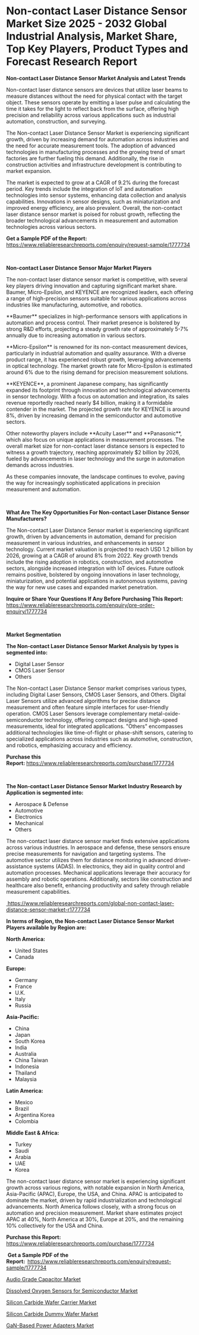 <p><h1>Non-contact Laser Distance Sensor Market Size 2025 - 2032 Global Industrial Analysis, Market Share, Top Key Players, Product Types and Forecast Research Report</h1></p><p><strong>Non-contact Laser Distance Sensor Market Analysis and Latest Trends</strong></p>
<p><p>Non-contact laser distance sensors are devices that utilize laser beams to measure distances without the need for physical contact with the target object. These sensors operate by emitting a laser pulse and calculating the time it takes for the light to reflect back from the surface, offering high precision and reliability across various applications such as industrial automation, construction, and surveying.</p><p>The Non-contact Laser Distance Sensor Market is experiencing significant growth, driven by increasing demand for automation across industries and the need for accurate measurement tools. The adoption of advanced technologies in manufacturing processes and the growing trend of smart factories are further fueling this demand. Additionally, the rise in construction activities and infrastructure development is contributing to market expansion.</p><p>The market is expected to grow at a CAGR of 9.2% during the forecast period. Key trends include the integration of IoT and automation technologies into sensor systems, enhancing data collection and analysis capabilities. Innovations in sensor designs, such as miniaturization and improved energy efficiency, are also prevalent. Overall, the non-contact laser distance sensor market is poised for robust growth, reflecting the broader technological advancements in measurement and automation technologies across various sectors.</p></p>
<p><strong>Get a Sample PDF of the Report:&nbsp;</strong> <a href="https://www.reliableresearchreports.com/enquiry/request-sample/1777734?utm_campaign=40&utm_medium=2&utm_source=Github&utm_content=ia&utm_term=13022025&utm_id=non-contact-laser-distance-sensor">https://www.reliableresearchreports.com/enquiry/request-sample/1777734</a></p>
<p>&nbsp;</p>
<p><strong>Non-contact Laser Distance Sensor Major Market Players</strong></p>
<p><p>The non-contact laser distance sensor market is competitive, with several key players driving innovation and capturing significant market share. Baumer, Micro-Epsilon, and KEYENCE are recognized leaders, each offering a range of high-precision sensors suitable for various applications across industries like manufacturing, automotive, and robotics.</p><p>**Baumer** specializes in high-performance sensors with applications in automation and process control. Their market presence is bolstered by strong R&D efforts, projecting a steady growth rate of approximately 5-7% annually due to increasing automation in various sectors. </p><p>**Micro-Epsilon** is renowned for its non-contact measurement devices, particularly in industrial automation and quality assurance. With a diverse product range, it has experienced robust growth, leveraging advancements in optical technology. The market growth rate for Micro-Epsilon is estimated around 6% due to the rising demand for precision measurement solutions.</p><p>**KEYENCE**, a prominent Japanese company, has significantly expanded its footprint through innovation and technological advancements in sensor technology. With a focus on automation and integration, its sales revenue reportedly reached nearly $4 billion, making it a formidable contender in the market. The projected growth rate for KEYENCE is around 8%, driven by increasing demand in the semiconductor and automotive sectors.</p><p>Other noteworthy players include **Acuity Laser** and **Panasonic**, which also focus on unique applications in measurement processes. The overall market size for non-contact laser distance sensors is expected to witness a growth trajectory, reaching approximately $2 billion by 2026, fueled by advancements in laser technology and the surge in automation demands across industries. </p><p>As these companies innovate, the landscape continues to evolve, paving the way for increasingly sophisticated applications in precision measurement and automation.</p></p>
<p>&nbsp;</p>
<p><strong>What Are The Key Opportunities For Non-contact Laser Distance Sensor Manufacturers?</strong></p>
<p><p>The Non-contact Laser Distance Sensor market is experiencing significant growth, driven by advancements in automation, demand for precision measurement in various industries, and enhancements in sensor technology. Current market valuation is projected to reach USD 1.2 billion by 2026, growing at a CAGR of around 8% from 2022. Key growth trends include the rising adoption in robotics, construction, and automotive sectors, alongside increased integration with IoT devices. Future outlook remains positive, bolstered by ongoing innovations in laser technology, miniaturization, and potential applications in autonomous systems, paving the way for new use cases and expanded market penetration.</p></p>
<p><strong>Inquire or Share Your Questions If Any Before Purchasing This Report:</strong> <a href="https://www.reliableresearchreports.com/enquiry/pre-order-enquiry/1777734?utm_campaign=40&utm_medium=2&utm_source=Github&utm_content=ia&utm_term=13022025&utm_id=non-contact-laser-distance-sensor">https://www.reliableresearchreports.com/enquiry/pre-order-enquiry/1777734</a></p>
<p>&nbsp;</p>
<p><strong>Market Segmentation</strong></p>
<p><strong>The Non-contact Laser Distance Sensor Market Analysis by types is segmented into:</strong></p>
<p><ul><li>Digital Laser Sensor</li><li>CMOS Laser Sensor</li><li>Others</li></ul></p>
<p><p>The Non-contact Laser Distance Sensor market comprises various types, including Digital Laser Sensors, CMOS Laser Sensors, and Others. Digital Laser Sensors utilize advanced algorithms for precise distance measurement and often feature simple interfaces for user-friendly operation. CMOS Laser Sensors leverage complementary metal-oxide-semiconductor technology, offering compact designs and high-speed measurements, ideal for integrated applications. "Others" encompasses additional technologies like time-of-flight or phase-shift sensors, catering to specialized applications across industries such as automotive, construction, and robotics, emphasizing accuracy and efficiency.</p></p>
<p><strong>Purchase this Report:&nbsp;</strong><a href="https://www.reliableresearchreports.com/purchase/1777734?utm_campaign=40&utm_medium=2&utm_source=Github&utm_content=ia&utm_term=13022025&utm_id=non-contact-laser-distance-sensor">https://www.reliableresearchreports.com/purchase/1777734</a></p>
<p>&nbsp;</p>
<p><strong>The Non-contact Laser Distance Sensor Market Industry Research by Application is segmented into:</strong></p>
<p><ul><li>Aerospace & Defense</li><li>Automotive</li><li>Electronics</li><li>Mechanical</li><li>Others</li></ul></p>
<p><p>The non-contact laser distance sensor market finds extensive applications across various industries. In aerospace and defense, these sensors ensure precise measurements for navigation and targeting systems. The automotive sector utilizes them for distance monitoring in advanced driver-assistance systems (ADAS). In electronics, they aid in quality control and automation processes. Mechanical applications leverage their accuracy for assembly and robotic operations. Additionally, sectors like construction and healthcare also benefit, enhancing productivity and safety through reliable measurement capabilities.</p></p>
<p><a href="https://www.reliableresearchreports.com/global-non-contact-laser-distance-sensor-market-r1777734?utm_campaign=40&utm_medium=2&utm_source=Github&utm_content=ia&utm_term=13022025&utm_id=non-contact-laser-distance-sensor">&nbsp;https://www.reliableresearchreports.com/global-non-contact-laser-distance-sensor-market-r1777734</a></p>
<p><strong>In terms of Region, the Non-contact Laser Distance Sensor Market Players available by Region are:</strong></p>
<p>
    <p> <strong> North America: </strong>
        <ul>
            <li>United States</li>
            <li>Canada</li>
        </ul>
        </p> 
    <p> <strong> Europe: </strong>
        <ul>
            <li>Germany</li>
            <li>France</li>
            <li>U.K.</li>
            <li>Italy</li>
            <li>Russia</li>
        </ul>
        </p> 
    <p> <strong> Asia-Pacific: </strong>
        <ul>
            <li>China</li>
            <li>Japan</li>
            <li>South Korea</li>
            <li>India</li>
            <li>Australia</li>
            <li>China Taiwan</li>
            <li>Indonesia</li>
            <li>Thailand</li>
            <li>Malaysia</li>
        </ul>
        </p> 
    <p> <strong> Latin America: </strong>
        <ul>
            <li>Mexico</li>
            <li>Brazil</li>
            <li>Argentina Korea</li>
            <li>Colombia</li>
        </ul>
        </p> 
    <p> <strong> Middle East & Africa: </strong>
        <ul>
            <li>Turkey</li>
            <li>Saudi</li>
            <li>Arabia</li>
            <li>UAE</li>
            <li>Korea</li>
        </ul>
    </p>
    </p>
<p><p>The non-contact laser distance sensor market is experiencing significant growth across various regions, with notable expansion in North America, Asia-Pacific (APAC), Europe, the USA, and China. APAC is anticipated to dominate the market, driven by rapid industrialization and technological advancements. North America follows closely, with a strong focus on automation and precision measurement. Market share estimates project APAC at 40%, North America at 30%, Europe at 20%, and the remaining 10% collectively for the USA and China.</p></p>
<p><strong>Purchase this Report: </strong><a href="https://www.reliableresearchreports.com/purchase/1777734?utm_campaign=40&utm_medium=2&utm_source=Github&utm_content=ia&utm_term=13022025&utm_id=non-contact-laser-distance-sensor">https://www.reliableresearchreports.com/purchase/1777734</a></p>
<p>&nbsp;<strong>Get a Sample PDF of the Report:&nbsp;&nbsp;</strong><a href="https://www.reliableresearchreports.com/enquiry/request-sample/1777734?utm_campaign=40&utm_medium=2&utm_source=Github&utm_content=ia&utm_term=13022025&utm_id=non-contact-laser-distance-sensor">https://www.reliableresearchreports.com/enquiry/request-sample/1777734</a></p>
<p><strong></strong></p>
<p><p><a href="https://github.com/voigttyagi/Market-Research-Report-List-1/blob/main/audio-grade-capacitor-market.md?utm_campaign=40&utm_medium=2&utm_source=Github&utm_content=ia&utm_term=13022025&utm_id=non-contact-laser-distance-sensor">Audio Grade Capacitor Market</a></p><p><a href="https://github.com/sderolza/Market-Research-Report-List-1/blob/main/dissolved-oxygen-sensors-for-semiconductor-market.md?utm_campaign=40&utm_medium=2&utm_source=Github&utm_content=ia&utm_term=13022025&utm_id=non-contact-laser-distance-sensor">Dissolved Oxygen Sensors for Semiconductor Market</a></p><p><a href="https://github.com/daphnyvashdi/Market-Research-Report-List-1/blob/main/silicon-carbide-wafer-carrier-market.md?utm_campaign=40&utm_medium=2&utm_source=Github&utm_content=ia&utm_term=13022025&utm_id=non-contact-laser-distance-sensor">Silicon Carbide Wafer Carrier Market</a></p><p><a href="https://github.com/ijffseandy/Market-Research-Report-List-1/blob/main/silicon-carbide-dummy-wafer-market.md?utm_campaign=40&utm_medium=2&utm_source=Github&utm_content=ia&utm_term=13022025&utm_id=non-contact-laser-distance-sensor">Silicon Carbide Dummy Wafer Market</a></p><p><a href="https://github.com/giblydirani3/Market-Research-Report-List-1/blob/main/gan-based-power-adapters-market.md?utm_campaign=40&utm_medium=2&utm_source=Github&utm_content=ia&utm_term=13022025&utm_id=non-contact-laser-distance-sensor">GaN-Based Power Adapters Market</a></p></p>
